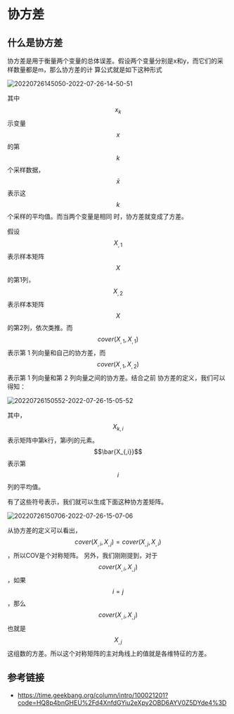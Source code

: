 
# 协方差


## 什么是协方差


协方差是用于衡量两个变量的总体误差。假设两个变量分别是x和y，而它们的采样数量都是m，那么协方差的计
算公式就是如下这种形式

![20220726145050-2022-07-26-14-50-51](https://cdn.jsdelivr.net/gh/ironartisan/picRepo/20220726145050-2022-07-26-14-50-51.png)

其中$$x_k$$示变量$$x$$的第$$k$$个采样数据， $$\bar{x}$$表示这$$ k$$个采样的平均值。而当两个变量是相同
时，协方差就变成了方差。

假设$$X_{,1}$$表示样本矩阵$$X$$的第1列，$$X_{,2}$$表示样本矩阵$$X$$的第2列，依次类推。而$$cover(X_{,1},X_{,1})$$表示第 1 列向量和自己的协方差，而$$cover(X_{,1},X_{,2})$$表示第 1 列向量和第 2 列向量之间的协方差。结合之前
协方差的定义，我们可以得知：

![20220726150552-2022-07-26-15-05-52](https://cdn.jsdelivr.net/gh/ironartisan/picRepo/20220726150552-2022-07-26-15-05-52.png)

其中， $$X_{k,i}$$表示矩阵中第k行，第i列的元素。 $$\bar{X_{,i}}$$表示第$$i$$列的平均值。

有了这些符号表示，我们就可以生成下面这种协方差矩阵。

![20220726150706-2022-07-26-15-07-06](https://cdn.jsdelivr.net/gh/ironartisan/picRepo/20220726150706-2022-07-26-15-07-06.png)

从协方差的定义可以看出，$$cover(X_{,i},X_{,j})=cover(X_{,j},X_{,i})$$ ，所以COV是个对称矩阵。
另外，我们刚刚提到，对于$$cover(X_{,i},X_{,j})$$，如果$$i=j$$，那么$$cover(X_{,i},X_{,j})$$也就是$$X_{,j}$$这组数的方差。所以这个对称矩阵的主对角线上的值就是各维特征的方差。

## 参考链接

- <https://time.geekbang.org/column/intro/100021201?code=HQ8p4bnGHEU%2Fd4XnfdGYiu2eXpy2OBD6AYV0Z5DYde4%3D>


